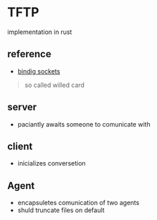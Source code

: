 TFTP
=====================

implementation in rust 

reference
----------------------
* [bindig sockets](https://jan.newmarch.name/NetworkProgramming/UDP/wrapper.html?rust)
> so called willed card


server
----------------------
- paciantly awaits someone to comunicate with


client
----------------------
- inicializes conversetion

Agent
----------------------
- encapsuletes comunication of two agents
- shuld truncate files on default